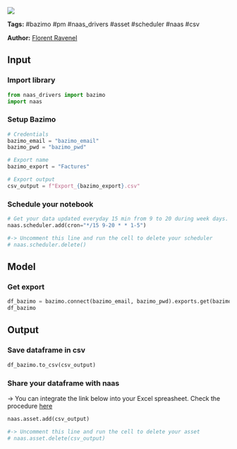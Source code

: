 <a href="https://app.naas.ai/user-redirect/naas/downloader?url=https://raw.githubusercontent.com/jupyter-naas/awesome-notebooks/master/Bazimo/Bazimo_Get_export_Factures.ipynb" target="_parent"><img src="https://naasai-public.s3.eu-west-3.amazonaws.com/open_in_naas.svg"/></a>

**Tags:** #bazimo #pm #naas_drivers #asset #scheduler #naas #csv

**Author:** [Florent Ravenel](https://www.linkedin.com/in/florent-ravenel/)

## Input

### Import library


```python
from naas_drivers import bazimo
import naas
```

### Setup Bazimo


```python
# Credentials
bazimo_email = "bazimo_email"
bazimo_pwd = "bazimo_pwd"

# Export name
bazimo_export = "Factures"

# Export output
csv_output = f"Export_{bazimo_export}.csv"
```

### Schedule your notebook


```python
# Get your data updated everyday 15 min from 9 to 20 during week days.
naas.scheduler.add(cron="*/15 9-20 * * 1-5")

#-> Uncomment this line and run the cell to delete your scheduler
# naas.scheduler.delete()
```

## Model

### Get export


```python
df_bazimo = bazimo.connect(bazimo_email, bazimo_pwd).exports.get(bazimo_export)
df_bazimo
```

## Output

### Save dataframe in csv


```python
df_bazimo.to_csv(csv_output)
```

### Share your dataframe with naas
-> You can integrate the link below into your Excel spreasheet. Check the procedure [here](https://support.microsoft.com/fr-fr/office/importer-des-donn%C3%A9es-%C3%A0-partir-du-web-b13eed81-33fe-410d-9247-1747269c28e4)


```python
naas.asset.add(csv_output)

#-> Uncomment this line and run the cell to delete your asset
# naas.asset.delete(csv_output)
```
